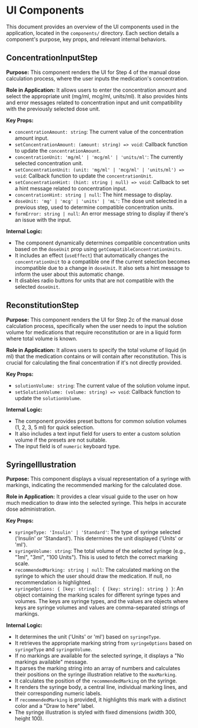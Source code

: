 # UI Components

This document provides an overview of the UI components used in the application, located in the `components/` directory. Each section details a component's purpose, key props, and relevant internal behaviors.

## ConcentrationInputStep

**Purpose:** This component renders the UI for Step 4 of the manual dose calculation process, where the user inputs the medication's concentration.

**Role in Application:** It allows users to enter the concentration amount and select the appropriate unit (mg/ml, mcg/ml, units/ml). It also provides hints and error messages related to concentration input and unit compatibility with the previously selected dose unit.

**Key Props:**

- `concentrationAmount: string`: The current value of the concentration amount input.
- `setConcentrationAmount: (amount: string) => void`: Callback function to update the `concentrationAmount`.
- `concentrationUnit: 'mg/ml' | 'mcg/ml' | 'units/ml'`: The currently selected concentration unit.
- `setConcentrationUnit: (unit: 'mg/ml' | 'mcg/ml' | 'units/ml') => void`: Callback function to update the `concentrationUnit`.
- `setConcentrationHint: (hint: string | null) => void`: Callback to set a hint message related to concentration input.
- `concentrationHint: string | null`: The hint message to display.
- `doseUnit: 'mg' | 'mcg' | 'units' | 'mL'`: The dose unit selected in a previous step, used to determine compatible concentration units.
- `formError: string | null`: An error message string to display if there's an issue with the input.

**Internal Logic:**

- The component dynamically determines compatible concentration units based on the `doseUnit` prop using `getCompatibleConcentrationUnits`.
- It includes an effect (`useEffect`) that automatically changes the `concentrationUnit` to a compatible one if the current selection becomes incompatible due to a change in `doseUnit`. It also sets a hint message to inform the user about this automatic change.
- It disables radio buttons for units that are not compatible with the selected `doseUnit`.

## ReconstitutionStep

**Purpose:** This component renders the UI for Step 2c of the manual dose calculation process, specifically when the user needs to input the solution volume for medications that require reconstitution or are in a liquid form where total volume is known.

**Role in Application:** It allows users to specify the total volume of liquid (in ml) that the medication contains or will contain after reconstitution. This is crucial for calculating the final concentration if it's not directly provided.

**Key Props:**

- `solutionVolume: string`: The current value of the solution volume input.
- `setSolutionVolume: (volume: string) => void`: Callback function to update the `solutionVolume`.

**Internal Logic:**

- The component provides preset buttons for common solution volumes (1, 2, 3, 5 ml) for quick selection.
- It also includes a text input field for users to enter a custom solution volume if the presets are not suitable.
- The input field is of `numeric` keyboard type.

## SyringeIllustration

**Purpose:** This component displays a visual representation of a syringe with markings, indicating the recommended marking for the calculated dose.

**Role in Application:** It provides a clear visual guide to the user on how much medication to draw into the selected syringe. This helps in accurate dose administration.

**Key Props:**

- `syringeType: 'Insulin' | 'Standard'`: The type of syringe selected ('Insulin' or 'Standard'). This determines the unit displayed ('Units' or 'ml').
- `syringeVolume: string`: The total volume of the selected syringe (e.g., "1ml", "3ml", "100 Units"). This is used to fetch the correct marking scale.
- `recommendedMarking: string | null`: The calculated marking on the syringe to which the user should draw the medication. If null, no recommendation is highlighted.
- `syringeOptions: { [key: string]: { [key: string]: string } }`: An object containing the marking scales for different syringe types and volumes. The keys are syringe types, and the values are objects where keys are syringe volumes and values are comma-separated strings of markings.

**Internal Logic:**

- It determines the unit ('Units' or 'ml') based on `syringeType`.
- It retrieves the appropriate marking string from `syringeOptions` based on `syringeType` and `syringeVolume`.
- If no markings are available for the selected syringe, it displays a "No markings available" message.
- It parses the marking string into an array of numbers and calculates their positions on the syringe illustration relative to the `maxMarking`.
- It calculates the position of the `recommendedMarking` on the syringe.
- It renders the syringe body, a central line, individual marking lines, and their corresponding numeric labels.
- If `recommendedMarking` is provided, it highlights this mark with a distinct color and a "Draw to here" label.
- The syringe illustration is styled with fixed dimensions (width 300, height 100).
